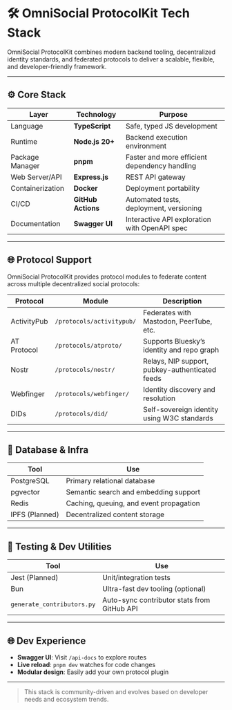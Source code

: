 # 🛠️ OmniSocial ProtocolKit Tech Stack

OmniSocial ProtocolKit combines modern backend tooling, decentralized identity standards, and federated protocols to deliver a scalable, flexible, and developer-friendly framework.

---

## ⚙️ Core Stack

| Layer                 | Technology       | Purpose |
|----------------------|------------------|---------|
| Language             | **TypeScript**   | Safe, typed JS development |
| Runtime              | **Node.js 20+**  | Backend execution environment |
| Package Manager      | **pnpm**         | Faster and more efficient dependency handling |
| Web Server/API       | **Express.js**   | REST API gateway |
| Containerization     | **Docker**       | Deployment portability |
| CI/CD                | **GitHub Actions** | Automated tests, deployment, versioning |
| Documentation        | **Swagger UI**   | Interactive API exploration with OpenAPI spec |

---

## 🌐 Protocol Support

OmniSocial ProtocolKit provides protocol modules to federate content across multiple decentralized social protocols:

| Protocol      | Module              | Description |
|---------------|---------------------|-------------|
| ActivityPub   | `/protocols/activitypub/` | Federates with Mastodon, PeerTube, etc. |
| AT Protocol   | `/protocols/atproto/`     | Supports Bluesky’s identity and repo graph |
| Nostr         | `/protocols/nostr/`       | Relays, NIP support, pubkey-authenticated feeds |
| Webfinger     | `/protocols/webfinger/`   | Identity discovery and resolution |
| DIDs          | `/protocols/did/`         | Self-sovereign identity using W3C standards |

---

## 🧱 Database & Infra

| Tool         | Use |
|--------------|-----|
| PostgreSQL   | Primary relational database |
| pgvector     | Semantic search and embedding support |
| Redis        | Caching, queuing, and event propagation |
| IPFS (Planned) | Decentralized content storage |

---

## 🧪 Testing & Dev Utilities

| Tool               | Use |
|--------------------|-----|
| Jest (Planned)     | Unit/integration tests |
| Bun                | Ultra-fast dev tooling (optional) |
| `generate_contributors.py` | Auto-sync contributor stats from GitHub API |

---

## 🌐 Dev Experience

- **Swagger UI**: Visit `/api-docs` to explore routes
- **Live reload**: `pnpm dev` watches for code changes
- **Modular design**: Easily add your own protocol plugin

---

> This stack is community-driven and evolves based on developer needs and ecosystem trends.

